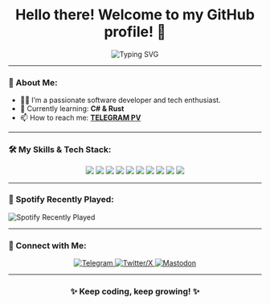 <h1 align="center"> Hello there! Welcome to my GitHub profile! 👋</h1>
<p align="center">
  <img src="https://readme-typing-svg.demolab.com?font=Fira+Code&size=22&pause=1000&color=F70000&center=true&width=440&height=45&lines=Developer+|+Lifelong+Learner;Passionate+about+Coding+and+Innovation" alt="Typing SVG" />
</p>

---

### 🌟 About Me:
- 👨‍💻 I’m a passionate software developer and tech enthusiast.
- 🌱 Currently learning: **C# & Rust**
- 📫 How to reach me: **[TELEGRAM PV](https://t.me/the_azizi)**

---

### 🛠️ My Skills & Tech Stack:
<div align="center"> <img src="https://img.shields.io/badge/HTML5-%23E34F26.svg?style=for-the-badge&logo=html5&logoColor=white" /> <img src="https://img.shields.io/badge/CSS3-%231572B6.svg?style=for-the-badge&logo=css3&logoColor=white" /> <img src="https://img.shields.io/badge/C++-%2300599C.svg?style=for-the-badge&logo=c%2B%2B&logoColor=white" /> <img src="https://img.shields.io/badge/C%23-%23239120.svg?style=for-the-badge&logo=c-sharp&logoColor=white" /> <img src="https://img.shields.io/badge/PHP-%23777BB4.svg?style=for-the-badge&logo=php&logoColor=white" /> <img src="https://img.shields.io/badge/JavaScript-%23F7DF1E.svg?style=for-the-badge&logo=javascript&logoColor=black" /> <img src="https://img.shields.io/badge/Java-%23007396.svg?style=for-the-badge&logo=java&logoColor=white" /> <img src="https://img.shields.io/badge/WordPress-%2321759B.svg?style=for-the-badge&logo=wordpress&logoColor=white" /> <img src="https://img.shields.io/badge/SEO-%2300C853.svg?style=for-the-badge&logo=google&logoColor=white" /> <img src="https://img.shields.io/badge/Rust-%23000000.svg?style=for-the-badge&logo=rust&logoColor=white" /> </div>

---

### 🎵 Spotify Recently Played:
![Spotify Recently Played](https://spotify-recently-played-readme.vercel.app/api?user=31k7wglomvaamqkl53trtpascn24)

---

### 📢 Connect with Me:
<div align="center"> <a href="https://t.me/your-telegram-username" target="_blank"> <img src="https://img.shields.io/badge/Telegram-%2326A5E4.svg?style=for-the-badge&logo=telegram&logoColor=white" alt="Telegram" /> </a> <a href="https://twitter.com/your-twitter-username" target="_blank"> <img src="https://img.shields.io/badge/Twitter-%231DA1F2.svg?style=for-the-badge&logo=twitter&logoColor=white" alt="Twitter/X" /> </a> <a href="https://mastodon.social/@your-mastodon-username" target="_blank"> <img src="https://img.shields.io/badge/Mastodon-%23263D74.svg?style=for-the-badge&logo=mastodon&logoColor=white" alt="Mastodon" /> </a> </div>

---

<div align="center">
  <h3>✨ Keep coding, keep growing! ✨</h3>
</div>

